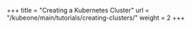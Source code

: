 +++
title = "Creating a Kubernetes Cluster"
url = "/kubeone/main/tutorials/creating-clusters/"
weight = 2
+++